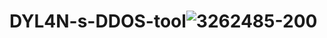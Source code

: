 # DYL4N-s-DDOS-tool![3262485-200](https://user-images.githubusercontent.com/99645345/168412965-72dfa466-4c71-45dc-b203-bebebf203310.png)
